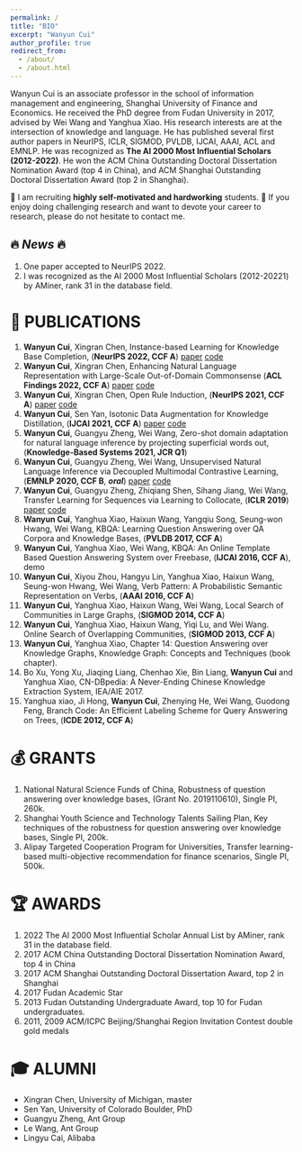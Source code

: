 ```yaml
---
permalink: /
title: "BIO"
excerpt: "Wanyun Cui"
author_profile: true
redirect_from: 
  - /about/
  - /about.html
---
```


Wanyun Cui is an associate professor in the school of information management and engineering, Shanghai University of Finance and Economics. He received the PhD degree from Fudan University in 2017, advised by Wei Wang and Yanghua Xiao. His research interests are at the intersection of knowledge and language. He has published several first author papers in NeurIPS, ICLR, SIGMOD, PVLDB, IJCAI, AAAI, ACL and EMNLP. He was recognized as **The AI 2000 Most Influential Scholars (2012-2022)**. He won the ACM China Outstanding Doctoral Dissertation Nomination Award (top 4 in China), and ACM Shanghai Outstanding Doctoral Dissertation Award (top 2 in Shanghai).

🔴 I am recruiting **highly self-motivated and hardworking** students. 🔴 If you enjoy doing challenging research and want to devote your career to research, please do not hesitate to contact me.

🔥 ***News*** 🔥
------
1. One paper accepted to NeurIPS 2022.
2. I was recognized as the AI 2000 Most Influential Scholars (2012-20221) by AMiner, rank 31 in the database field.

📝 PUBLICATIONS
======
1. **Wanyun Cui**, Xingran Chen, Instance-based Learning for Knowledge Base Completion, (**NeurIPS 2022, CCF A**) [paper](https://arxiv.org/pdf/2211.06807.pdf) [code](https://github.com/chenxran/InstanceBasedLearning)
1. **Wanyun Cui**, Xingran Chen, Enhancing Natural Language Representation with Large-Scale Out-of-Domain Commonsense (**ACL Findings 2022, CCF A**) [paper](https://aclanthology.org/2022.findings-acl.138/) [code](https://github.com/chenxran/ok-transformer)
1. **Wanyun Cui**, Xingran Chen, Open Rule Induction, (**NeurIPS 2021, CCF A**) [paper](https://proceedings.neurips.cc/paper/2021/hash/efe34c4e2190e97d1adc625902822b13-Abstract.html) [code](https://github.com/chenxran/Orion)
3. **Wanyun Cui**, Sen Yan, Isotonic Data Augmentation for Knowledge Distillation, (**IJCAI 2021, CCF A**) [paper](https://arxiv.org/abs/2107.01412) [code](https://github.com/SenYan1999/IsotonicDataAugmentation)
4. **Wanyun Cui**, Guangyu Zheng, Wei Wang, Zero-shot domain adaptation for natural language inference by projecting superficial words out, (**Knowledge-Based Systems 2021, JCR Q1**)
5. **Wanyun Cui**, Guangyu Zheng, Wei Wang, Unsupervised Natural Language Inference via Decoupled Multimodal Contrastive
Learning, (**EMNLP 2020, CCF B**, ***oral***) [paper](https://aclanthology.org/2020.emnlp-main.444/) [code](https://github.com/GuangyuZheng/MACD)
6. **Wanyun Cui**, Guangyu Zheng, Zhiqiang Shen, Sihang Jiang, Wei Wang, Transfer Learning for Sequences via Learning to
Collocate, (**ICLR 2019**) [paper](https://arxiv.org/abs/1902.09092) [code](https://github.com/GuangyuZheng/art-transfer)
7. **Wanyun Cui**, Yanghua Xiao, Haixun Wang, Yangqiu Song, Seung-won Hwang, Wei Wang, KBQA: Learning Question Answering
over QA Corpora and Knowledge Bases, (**PVLDB 2017, CCF A**)
8. **Wanyun Cui**, Yanghua Xiao, Wei Wang, KBQA: An Online Template Based Question Answering System over Freebase,
(**IJCAI 2016, CCF A**), demo
9. **Wanyun Cui**, Xiyou Zhou, Hangyu Lin, Yanghua Xiao, Haixun Wang, Seung-won Hwang, Wei Wang, Verb Pattern: A Probabilistic
Semantic Representation on Verbs, (**AAAI 2016, CCF A**)
10. **Wanyun Cui**, Yanghua Xiao, Haixun Wang, Wei Wang, Local Search of Communities in Large Graphs, (**SIGMOD 2014, CCF A**)
11. **Wanyun Cui**, Yanghua Xiao, Haixun Wang, Yiqi Lu, and Wei Wang. Online Search of Overlapping Communities, (**SIGMOD 2013, CCF A**)
12. **Wanyun Cui**, Yanghua Xiao, Chapter 14: Question Answering over Knowledge Graphs, Knowledge Graph: Concepts and
Techniques (book chapter).
13. Bo Xu, Yong Xu, Jiaqing Liang, Chenhao Xie, Bin Liang, **Wanyun Cui** and Yanghua Xiao, CN-DBpedia: A Never-Ending
Chinese Knowledge Extraction System, IEA/AIE 2017.
14. Yanghua xiao, Ji Hong, **Wanyun Cui**, Zhenying He, Wei Wang, Guodong Feng, Branch Code: An Efficient Labeling Scheme
for Query Answering on Trees, (**ICDE 2012, CCF A**)


💰 GRANTS
======
1. National Natural Science Funds of China, Robustness of question answering over
knowledge bases, (Grant No. 2019110610), Single PI, 260k.
1. Shanghai Youth Science and Technology Talents Sailing Plan, Key techniques of the
robustness for question answering over knowledge bases, Single PI, 200k.
1. Alipay Targeted Cooperation Program for Universities, Transfer learning-based multi-objective recommendation for finance scenarios, Single PI, 500k.

🏆 AWARDS
======
1. 2022 The AI 2000 Most Influential Scholar Annual List by AMiner, rank 31 in the database field.
2. 2017 ACM China Outstanding Doctoral Dissertation Nomination Award, top 4 in China
3. 2017 ACM Shanghai Outstanding Doctoral Dissertation Award, top 2 in Shanghai
4. 2017 Fudan Academic Star
5. 2013 Fudan Outstanding Undergraduate Award, top 10 for Fudan undergraduates.
6. 2011, 2009 ACM/ICPC Beijing/Shanghai Region Invitation Contest double gold medals

🎓 ALUMNI
======
 - Xingran Chen, University of Michigan, master
 - Sen Yan, University of Colorado Boulder, PhD
 - Guangyu Zheng, Ant Group
 - Le Wang, Ant Group
 - Lingyu Cai, Alibaba

